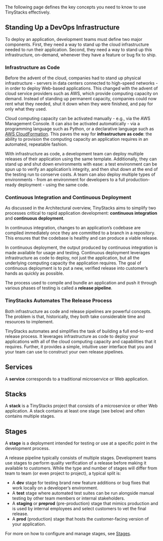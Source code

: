 The following page defines the key concepts you need to know to use TinyStacks effectively. 

## Standing Up a DevOps Infrastructure

To deploy an application, development teams must define two major components. First, they need a way to stand up the cloud infrastructure needed to run their application. Second, they need a way to stand up this infrastructure, on-demand, whenever they have a feature or bug fix to ship. 

### Infrastructure as Code

Before the advent of the cloud, companies had to stand up physical infrastructure - servers in data centers connected to high-speed networks - in order to deploy Web-based applications. This changed with the advent of cloud service providers such as AWS, which provide computing capacity on demand. Instead of standing up permanent capacity, companies could now rent what they needed, shut it down when they were finished, and pay for only what they used. 

Cloud computing capacity can be activated manually - e.g., via the AWS Management Console. It can also be activated automatically - via a programming language such as Python, or a declarative language such as <a href="https://aws.amazon.com/cloudformation/" target="_blank">AWS CloudFormation</a>. This paves the way for **infrastructure as code**: the ability to provision the computing capacity an application requires in an automated, repeatable fashion. 

With infrastructure as code, a development team can deploy multiple releases of their application using the same template. Additionally, they can stand up and shut down environments with ease: a test environment can be spun up to verify an application’s integrity, and then shut down at the end of the testing run to conserve costs. A team can also deploy multiple types of environments - from an environment for developers to a full production-ready deployment - using the same code. 

### Continuous Integration and Continuous Deployment 

As discussed in the Architectural overview, TinyStacks aims to simplify two processes critical to rapid application development: **continuous integration** and **continuous deployment**. 

In continuous integration, changes to an application’s codebase are compiled immediately once they are committed to a branch in a repository. This ensures that the codebase is healthy and can produce a viable release. 

In continuous deployment, the output produced by continuous integration is made available for usage and testing. Continuous deployment leverages infrastructure as code to deploy, not just the application, but all the underlying computing capacity the application requires. The goal of continuous deployment is to put a new, verified release into customer’s hands as quickly as possible. 

The process used to compile and bundle an application and push it through various phases of testing is called a **release pipeline**. 

### TinyStacks Automates The Release Process

Both infrastructure as code and release pipelines are powerful concepts. The problem is that, historically, they both take considerable time and resources to implement. 

TinyStacks automates and simplifies the task of building a full end-to-end release process. It leverages infrastructure as code to deploy your applications with all of the cloud computing capacity and capabilities that it requires. Further, it provides a simple, intuitive user interface that you and your team can use to construct your own release pipelines.

## Services

A **service** corresponds to a traditional microservice or Web application.

## Stacks

A **stack** is a TinyStacks project that consists of a microservice or other Web application. A stack contains at least one stage (see below) and often contains multiple stages. 

## Stages

A **stage** is a deployment intended for testing or use at a specific point in the development process. 

A release pipeline typically consists of multiple stages. Development teams use stages to perform quality verification of a release before making it available to customers. While the type and number of stages will differ from team to team (or even project to project), a typical split is: 

* A **dev** stage for testing brand new feature additions or bug fixes that work locally on a developer’s environment. 
* A **test** stage where automated test suites can be run alongside manual testing by other team members or internal stakeholders. 
* A **staging** or **preprod** (pre-production) stage that mimics production and is used by internal employees and select customers to vet the final release. 
* A **prod** (production) stage that hosts the customer-facing version of your application. 

For more on how to configure and manage stages, see [Stages](stages.md).